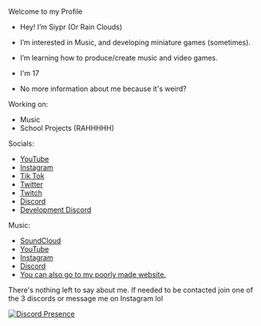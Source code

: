 Welcome to my Profile
- Hey! I’m Siypr (Or Rain Clouds)
- I’m interested in Music, and developing miniature games (sometimes).
- I’m learning how to produce/create music and video games.

- I'm 17
- No more information about me because it's weird?

Working on:
- Music
- School Projects (RAHHHHH)

Socials:
- [YouTube](https://youtube.com/siypr)
- [Instagram](https://instagram.com/siypryt)
- [Tik Tok](https://tiktok.com/@siypr)
- [Twitter](https://twitter.com/siypr)
- [Twitch](https://twitch.tv/siypryt)
- [Discord](https://discord.gg/fSfuW4AS3B)
- [Development Discord](https://discord.gg/Mth2uQS)

Music:
- [SoundCloud](https://soundcloud.com/imrainclouds)
- [YouTube](https://youtube.com/@imrainclouds)
- [Instagram](https://instagram.com/im.rain.clouds)
- [Discord](https://discord.gg/rdhvS48wUK)
- [You can also go to my poorly made website.](https://siypryt.github.io/audioplayer.html)

There's nothing left to say about me. If needed to be contacted join one of the 3 discords or message me on Instagram lol

[![Discord Presence](https://lanyard.cnrad.dev/api/289955557161304067)](https://discord.com/users/289955557161304067)
